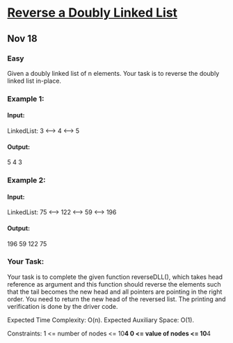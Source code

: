 # [Reverse a Doubly Linked List](https://www.geeksforgeeks.org/problems/reverse-a-doubly-linked-list/1)
## Nov 18
### Easy

Given a doubly linked list of n elements. Your task is to reverse the doubly linked list in-place.

### Example 1:

#### Input:
LinkedList: 3 <--> 4 <--> 5

#### Output: 
5 4 3

### Example 2:

#### Input:
LinkedList: 75 <--> 122 <--> 59 <--> 196

#### Output: 
196 59 122 75

### Your Task:
Your task is to complete the given function reverseDLL(), which takes head reference as argument and this function should reverse the elements such that the tail becomes the new head and all pointers are pointing in the right order. You need to return the new head of the reversed list. The printing and verification is done by the driver code.

Expected Time Complexity: O(n).
Expected Auxiliary Space: O(1).

Constraints:
1 <= number of nodes <= 10**4
0 <= value of nodes <= 10**4

